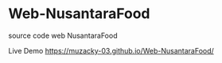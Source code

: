 # Web-NusantaraFood
source code web NusantaraFood

Live Demo
https://muzacky-03.github.io/Web-NusantaraFood/
